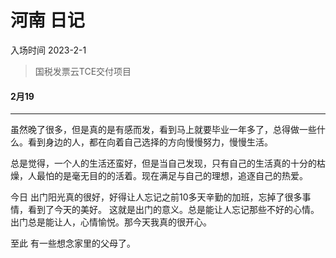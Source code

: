 # 河南 日记 
入场时间 2023-2-1


>国税发票云TCE交付项目

#### 2月19


---


虽然晚了很多，但是真的是有感而发，看到马上就要毕业一年多了，总得做一些什么。看到身边的人，都在向着自己选择的方向慢慢努力，慢慢生活。<br>

总是觉得，一个人的生活还蛮好，但是当自己发现，只有自己的生活真的十分的枯燥，人最怕的是毫无目的的活着。现在满足与自己的理想，追逐自己的热爱。

今日 出门阳光真的很好，好得让人忘记之前10多天辛勤的加班，忘掉了很多事情，看到了今天的美好。
这就是出门的意义。总是能让人忘记那些不好的心情。出门总是能让人，心情愉悦。那今天我真的很开心。

至此
    有一些想念家里的父母了。
    





